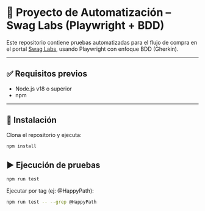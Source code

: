 # 🧪 Proyecto de Automatización – Swag Labs (Playwright + BDD)

Este repositorio contiene pruebas automatizadas para el flujo de compra en el portal [Swag Labs](https://www.saucedemo.com), usando Playwright con enfoque BDD (Gherkin).

---

## ✅ Requisitos previos

- Node.js v18 o superior
- npm

---

## 🚀 Instalación

Clona el repositorio y ejecuta:

```bash
npm install
```

## ▶️ Ejecución de pruebas

```bash
npm run test
```
Ejecutar por tag (ej: @HappyPath):
```bash
npm run test -- --grep @HappyPath
```